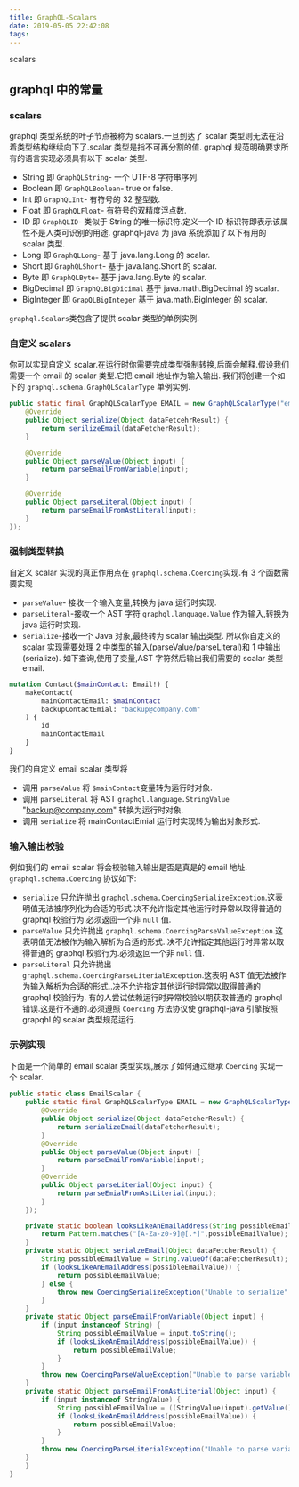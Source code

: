 ```yaml
---
title: GraphQL-Scalars
date: 2019-05-05 22:42:08
tags:
---
```

scalars
<!-- more -->
## graphql 中的常量

### scalars

graphql 类型系统的叶子节点被称为 scalars.一旦到达了 scalar 类型则无法在沿着类型结构继续向下了.scalar 类型是指不可再分割的值.
graphql 规范明确要求所有的语言实现必须具有以下 scalar 类型.

- String 即 `GraphQLString`- 一个 UTF-8 字符串序列.
- Boolean 即 `GraphQLBoolean`- true or false.
- Int 即 `GraphQLInt`- 有符号的 32 整型数.
- Float 即 `GraphQLFloat`- 有符号的双精度浮点数.
- ID 即 `GraphQLID`- 类似于 String 的唯一标识符.定义一个 ID 标识符即表示该属性不是人类可识别的用途.
  graphql-java 为 java 系统添加了以下有用的 scalar 类型.
- Long 即 `GraphQLLong`- 基于 java.lang.Long 的 scalar.
- Short 即 `GraphQLShort`- 基于 java.lang.Short 的 scalar.
- Byte 即 `GraphQLByte`- 基于 java.lang.Byte 的 scalar.
- BigDecimal 即 `GraphQLBigDicimal` 基于 java.math.BigDecimal 的 scalar.
- BigInteger 即 `GrapQLBigInteger` 基于 java.math.BigInteger 的 scalar.

`graphql.Scalars`类包含了提供 scalar 类型的单例实例.

### 自定义 scalars

你可以实现自定义 scalar.在运行时你需要完成类型强制转换,后面会解释.假设我们需要一个 email 的 scalar 类型.它把 email 地址作为输入输出.
我们将创建一个如下的 `graphql.schema.GraphQLScalarType` 单例实例.

```java
public static final GraphQLScalarType EMAIL = new GraphQLScalarType("email","A cusom scalar that handles emails",new Coercing() {
    @Override
    public Object serialize(Object dataFetcehrResult) {
        return serilizeEmail(dataFetcherResult);
    }

    @Override
    public Object parseValue(Object input) {
        return parseEmailFromVariable(input);
    }

    @Override
    public Object parseLiteral(Object input) {
        return parseEmailFromAstLiteral(input);
    }
});
```

### 强制类型转换

自定义 scalar 实现的真正作用点在 `graphql.schema.Coercing`实现.有 3 个函数需要实现

- `parseValue`- 接收一个输入变量,转换为 java 运行时实现.
- `parseLiteral`-接收一个 AST 字符 `graphql.language.Value` 作为输入,转换为 java 运行时实现.
- `serialize`-接收一个 Java 对象,最终转为 scalar 输出类型.
  所以你自定义的 scalar 实现需要处理 2 中类型的输入(parseValue/parseLiteral)和 1 中输出(serialize).
  如下查询,使用了变量,AST 字符然后输出我们需要的 scalar 类型 email.

```graphql
mutation Contact($mainContact: Email!) {
	makeContact(
		mainContactEmail: $mainContact
		backupContactEmial: "backup@company.com"
	) {
		id
		mainContactEmail
	}
}
```

我们的自定义 email scalar 类型将

- 调用 `parseValue` 将 `$mainContact`变量转为运行时对象.
- 调用 `parseLiteral` 将 AST `graphql.language.StringValue` "backup@company.com" 转换为运行时对象.
- 调用 `serialize` 将 mainContactEmial 运行时实现转为输出对象形式.

### 输入输出校验

例如我们的 email scalar 将会校验输入输出是否是真是的 email 地址.
`graphql.schema.Coercing` 协议如下:

- `serialize` 只允许抛出 `graphql.schema.CoercingSerializeException`.这表明值无法被序列化为合适的形式.决不允许指定其他运行时异常以取得普通的 graphql 校验行为.必须返回一个非 `null` 值.
- `parseValue` 只允许抛出 `graphql.schema.CoercingParseValueException`.这表明值无法被作为输入解析为合适的形式..决不允许指定其他运行时异常以取得普通的 graphql 校验行为.必须返回一个非 `null` 值.
- `parseLiteral` 只允许抛出 `graphql.schema.CoercingParseLiterialException`.这表明 AST 值无法被作为输入解析为合适的形式..决不允许指定其他运行时异常以取得普通的 graphql 校验行为.
  有的人尝试依赖运行时异常校验以期获取普通的 graphql 错误.这是行不通的.必须遵照 `Coercing` 方法协议使 graphql-java 引擎按照 grapqhl 的 scalar 类型规范运行.

### 示例实现

下面是一个简单的 email scalar 类型实现,展示了如何通过继承 `Coercing` 实现一个 scalar.

```java
public static class EmailScalar {
    public static final GraphQLScalarType EMAIL = new GraphQLScalarType("email","A custom scalar that handles emails",new Coercing() {
        @Override
        public Object serialize(Object dataFetcherResult) {
            return serializeEmail(dataFetcherResult);
        }
        @Override
        public Object parseValue(Object input) {
            return parseEmailFromVariable(input);
        }
        @Override
        public Object parseLiterial(Object input) {
            return parseEmialFromAstLiterial(input);
        }
    });

    private static boolean looksLikeAnEmailAddress(String possibleEmailValue) {
        return Pattern.matches("[A-Za-z0-9]@[.*]",possibleEmailValue);
    }
    private static Object serialzeEmail(Object dataFetcherResult) {
        String possibleEmailValue = String.valueOf(dataFetcherResult);
        if (looksLikeAnEmailAddress(possibleEmailValue)) {
            return possibleEmailValue;
        } else {
            throw new CoercingSerializeException("Unable to serialize" + possibleEmailValue + " as an email address");
        }
    }
    private static Object parseEmailFromVariable(Object input) {
        if (input instanceof String) {
            String possibleEmailValue = input.toString();
            if (looksLikeAnEmailAddress(possibleEmailValue)) {
                return possibleEmailValue;
            }
        }
        throw new CoercingParseValueException("Unable to parse variable value " + input + " as an email address");
    }
    private static Object parseEmailFromAstLiterial(Object input) {
        if (input instanceof StringValue) {
            String possibleEmailValue = ((StringValue)input).getValue();
            if (looksLikeAnEmailAddress(possibleEmailValue)) {
                return possibleEmailValue;
            }
        }
        throw new CoercingParseLiterialException("Unable to parse variable value " + input + " as an email address");
    }
    }
}
```
